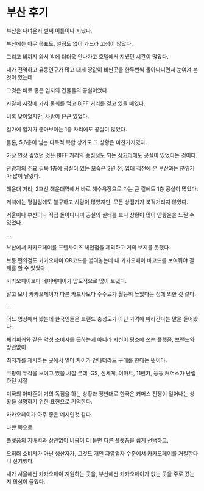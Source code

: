 # 부산 후기

부산을 다녀온지 벌써 이틀이나 지났다.

부산에는 아무 목표도, 일정도 없이 가느라 고생이 많았다.

그리고 비까지 와서 밖에 더더욱 안나가고 호텔에서 지냈던 시간이 많았다.

내가 전역하고 유동인구가 많고 대게 땅값이 비싼곳을 한두번씩 돌아다니면서 눈여겨 본것이 있는데

그것은 바로 좋은 입지의 건물들의 공실이었다.

자갈치 시장에 가서 물회를 먹고 BIFF 거리를 걷고 있을 때였다.

비록 낮이었지만, 사람이 은근 있었다.

길가에 입지가 좋아보이는 1층 자리에도 공실이 많았다.

물론, 5,6층이 넘는 다목적 복합 상가도 그 상황은 마찬가지였다.

가장 인상 깊었던 것은 BIFF 거리의 중심정도 되는 [삼거리]([http://kko.to/Z2_kfmz4p)에도 공실이 있었다는 것이다.

관광지의 주요 길목 1층에 공실이 있는 모습은 2년 전, 입대 직전에 온 부산과는 분위기가 많이 달랐다.

해운대 거리, 2호선 해운대역에서 바로 해수욕장으로 가는 큰 길에도 1층 공실이 많았다.

저녁에는 평일임에도 불구하고 사람이 많았지만, 모든 상점가가 북적거리지 않았다.

서울이나 부산이나 직접 돌아다니며 공실의 실태를 보니 상황이 많이 안좋음을 느낄 수 있었다.

...

부산에서 카카오페이를 프렌차이즈 체인점을 제외하고 거의 보지를 못했다.

보통 편의점도 카카오페이 QR코드를 붙여놓는데 내 카카오페이 바코드를 보여줘야 결재를 할 수 있었다.

카카오페이보다 네이버페이가 압도적으로 많이 보였다.

알고 보니 카카오페이가 다른 카드사보다 수수료가 월등히 높았다는 점에 의한 것 같다.

...

어느 영상에서 봤는데 한국인들은 브랜드 충성도가 아닌 가격에 따라간다는 말을 들어봤다.

체리피커와 같은 악성 소비자를 뜻하는게 아니라 자신이 평소에 쓰는 플렛폼, 브랜드와 상관없이

최저가를 제시하는 곳에서 얼마 차이가 안나더라도 구매를 한다는 뜻이다.

쿠팡이 두각을 보이고 있을 시절 롯데, GS, 신세계, 이마트, 11번가, 등등 커머스가 난립하던 시절

미국의 아마존이 거의 독점을 하는 상황과 정반대로 한국은 커머스 전쟁이 일어나는 상황을 설명하기 위한 표현으로 기억한다.

카카오페이가 아주 좋은 예시인것 같다.

나쁜 쪽으로.

플렛폼의 지배력과 상관없이 비용이 더 들면 다른 플렛폼을 쉽게 선택하고,

오히려 소비자가 아닌 생산자가, 그것도 개인 자영업자 수준에서 카카오페이를 거절한다니 신기했다.

내가 서울에선 카카오페이 지원하는 곳을, 부산에선 카카오페이가 없는 곳을 주로 갔는지 의심이 들었다.
